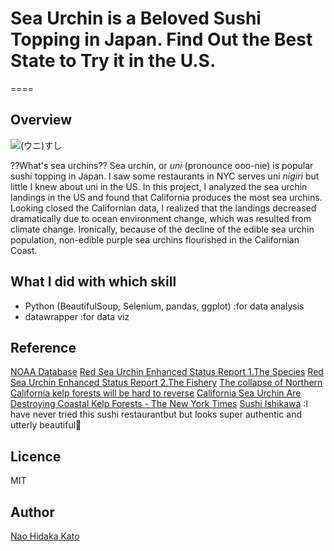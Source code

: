 # Sea Urchin is a Beloved Sushi Topping in Japan. Find Out the Best State to Try it in the U.S.
====

## Overview
![(ウニ)すし](https://cdn.emojidex.com/emoji/seal/(ウニ)すし.png "(ウニ)すし")


??What's sea urchins??
Sea urchin, or *uni* (pronounce ooo-nie) is popular sushi topping in Japan. 
I saw some restaurants in NYC serves uni *nigiri* but little I knew about uni in the US.
In this project, I analyzed the sea urchin landings in the US and found that California produces the most sea urchins.
Looking closed the Californian data, I realized that the landings decreased dramatically due to ocean environment change, which was resulted from climate change.
Ironically, because of the decline of the edible sea urchin population, non-edible purple sea urchins flourished in the Californian Coast. 

## What I did with which skill
- Python (BeautifulSoup, Selenium, pandas, ggplot) :for data analysis
- datawrapper :for data viz

## Reference
[NOAA Database](https://www.fisheries.noaa.gov/foss/f?p=215:200:17118210909997:Mail:NO:::)
[Red Sea Urchin Enhanced Status Report 1.The Species](https://marinespecies.wildlife.ca.gov/red-sea-urchin/the-species/)
[Red Sea Urchin Enhanced Status Report 2.The Fishery](https://marinespecies.wildlife.ca.gov/red-sea-urchin/the-fishery/)
[The collapse of Northern California kelp forests will be hard to reverse](https://news.ucsc.edu/2021/03/kelp-forests-norcal.html)
[California Sea Urchin Are Destroying Coastal Kelp Forests \- The New York Times](https://www.nytimes.com/2021/10/04/dining/california-sea-urchin-kelp-coastline.html)
[Sushi Ishikawa](https://www.ishikawanyc.com/) :I have never tried this sushi restaurantbut but looks super authentic and utterly beautiful🥰


## Licence

MIT

## Author

[Nao Hidaka Kato](https://github.com/naokatoh)
